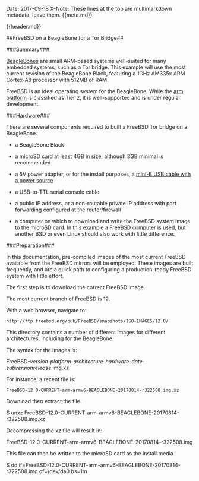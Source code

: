 Date: 2017-09-18
X-Note: These lines at the top are multimarkdown metadata; leave them.
{{meta.md}}

{{header.md}}

##FreeBSD on a BeagleBone for a Tor Bridge##

###Summary###

[BeagleBones](http://beagleboard.org/bone/) are small ARM-based systems well-suited for many embedded systems, such as a Tor bridge. This example will use the most current revision of the BeagleBone Black, featuring a 1GHz AM335x ARM Cortex-A8 processor with 512MB of RAM.

FreeBSD is an ideal operating system for the BeagleBone. While the [arm platform](https://www.freebsd.org/platforms/arm.html) is classified as Tier 2, it is well-supported and is under regular development.

###Hardware###

There are several components required to built a FreeBSD Tor bridge on a BeagleBone.

* a BeagleBone Black

* a microSD card at least 4GB in size, although 8GB minimal is recommended

* a 5V power adapter, or for the install purposes, a [mini-B USB cable with a power source](https://en.wikipedia.org/wiki/Mini_usb#Mini_connectors)

* a USB-to-TTL serial console cable

* a public IP address, or a non-routable private IP address with port forwarding configured at the router/firewall

* a computer on which to download and write the FreeBSD system image to the microSD card. In this example a FreeBSD computer is used, but another BSD or even Linux should also work with little difference.

###Preparation###

In this documentation, pre-compiled images of the most current FreeBSD available from the FreeBSD mirrors will be employed. These images are built frequently, and are a quick path to configuring a production-ready FreeBSD system with little effort.

The first step is to download the correct FreeBSD image.

The most current branch of FreeBSD is 12.

With a web browser, navigate to:

    http://ftp.freebsd.org/pub/FreeBSD/snapshots/ISO-IMAGES/12.0/

This directory contains a number of different images for different architectures, including for the BeagleBone.

The syntax for the images is:

FreeBSD-_version_-_platform_-_architecture_-_hardware_-_date_-_subversionrelease_.img.xz

For instance, a recent file is:

    FreeBSD-12.0-CURRENT-arm-armv6-BEAGLEBONE-20170814-r322508.img.xz

Download then extract the file.

$ unxz FreeBSD-12.0-CURRENT-arm-armv6-BEAGLEBONE-20170814-r322508.img.xz

Decompressing the xz file will result in:

FreeBSD-12.0-CURRENT-arm-armv6-BEAGLEBONE-20170814-r322508.img

This file can then be written to the microSD card as the install media.

$ dd if=FreeBSD-12.0-CURRENT-arm-armv6-BEAGLEBONE-20170814-r322508.img of=/dev/da0 bs=1m
